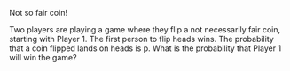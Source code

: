 Not so fair coin!

Two players are playing a game where they flip a not necessarily fair coin, starting with Player 1. 
The first person to flip heads wins. 
The probability that a coin flipped lands on heads is p. What is the probability that Player 1 will win the game?
